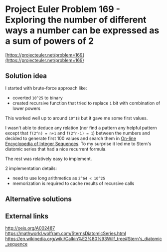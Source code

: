 # Project Euler Problem 169 - Exploring the number of different ways a number can be expressed as a sum of powers of 2

[https://projecteuler.net/problem=169](https://projecteuler.net/problem=169)

## Solution idea

I started with brute-force approach like:
- coverted `10^25` to binary
- created recursive function that tried to replace `1` bit with combination of lower powers

This worked well up to around `10^18` but it gave me some first values.

I wasn't able to deduce any relation (nor find a pattern any helpful pattern except that `f(2^n) = n+1` and `f(2^n-1) = 1`) between the numbers and decided to generate first 100 values and search them in [On-line Encyclopedia of Integer Sequences](http://oeis.org/). To my surprise it led me to Stern's diatomic series that had a nice recurrent formula.

The rest was relatively easy to implement.

2 implementation details:
- need to use long arithmetics as `2^64 < 10^25`
- memorization is required to cache results of recursive calls

## Alternative solutions

## External links

http://oeis.org/A002487
https://mathworld.wolfram.com/SternsDiatomicSeries.html
https://en.wikipedia.org/wiki/Calkin%E2%80%93Wilf_tree#Stern's_diatomic_sequence